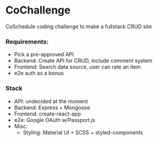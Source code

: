 # CoChallenge

CoSchedule coding challenge to make a fullstack CRUD site

### Requirements:

* Pick a pre-approved API
* Backend: Create API for CRUD, include comment system
* Frontend: Search data source, user can rate an item
* e2e auth as a bonus

### Stack 

* API: undecided at the moment
* Backend: Express + Mongoose
* Frontend: create-react-app
* e2e: Google OAuth w/Passport.js
* Misc:
  * Styling: Material UI + SCSS + styled-components